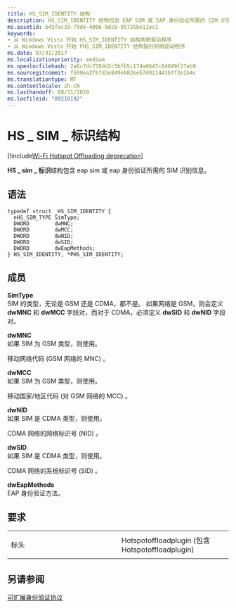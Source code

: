 ```yaml
---
title: HS_SIM_IDENTITY 结构
description: HS_SIM_IDENTITY 结构包含 EAP SIM 或 EAP 身份验证所需的 SIM 识别信息。
ms.assetid: b45fac33-79de-4006-9dcb-95725be11ec1
keywords:
- 从 Windows Vista 开始 HS_SIM_IDENTITY 结构网络驱动程序
- 从 Windows Vista 开始 PHS_SIM_IDENTITY 结构指针网络驱动程序
ms.date: 07/31/2017
ms.localizationpriority: medium
ms.openlocfilehash: 2a6c7dc778dd2c5bfb5c174a0647c8d049f27eb9
ms.sourcegitcommit: f500ea2fbfd3e849eb82ee67d011443bff3e2b4c
ms.translationtype: MT
ms.contentlocale: zh-CN
ms.lasthandoff: 08/31/2020
ms.locfileid: "89216192"
---
```

# <a name="hs_sim_identity-structure"></a>HS \_ SIM \_ 标识结构

[!include[Wi-Fi Hotspot Offloading deprecation](wi-fi-hotspot-offloading-deprecation.md)]


**HS \_ sim \_ 标识**结构包含 eap sim 或 eap 身份验证所需的 SIM 识别信息。

<a name="syntax"></a>语法
------

```ManagedCPlusPlus
typedef struct _HS_SIM_IDENTITY {
  eHS_SIM_TYPE SimType;
  DWORD        dwMNC;
  DWORD        dwMCC;
  DWORD        dwNID;
  DWORD        dwSID;
  DWORD        dwEapMethods;
} HS_SIM_IDENTITY, *PHS_SIM_IDENTITY;
```

<a name="members"></a>成员
-------

**SimType**  
SIM 的类型，无论是 GSM 还是 CDMA，都不是。 如果网络是 GSM，则会定义 **dwMNC** 和 **dwMCC** 字段对，而对于 CDMA，必须定义 **dwSID** 和 **dwNID** 字段对。

**dwMNC**  
如果 SIM 为 GSM 类型，则使用。

移动网络代码 (GSM 网络的 MNC) 。

**dwMCC**  
如果 SIM 为 GSM 类型，则使用。

移动国家/地区代码 (对 GSM 网络的 MCC) 。

**dwNID**  
如果 SIM 是 CDMA 类型，则使用。

CDMA 网络的网络标识号 (NID) 。

**dwSID**  
如果 SIM 是 CDMA 类型，则使用。

CDMA 网络的系统标识号 (SID) 。

**dwEapMethods**  
EAP 身份验证方法。

<a name="requirements"></a>要求
------------

<table>
<colgroup>
<col width="50%" />
<col width="50%" />
</colgroup>
<tbody>
<tr class="odd">
<td><p>标头</p></td>
<td>Hotspotoffloadplugin (包含 Hotspotoffloadplugin) </td>
</tr>
</tbody>
</table>

## <a name="see-also"></a>另请参阅


[可扩展身份验证协议](/previous-versions/windows/desktop/eap/eap-start-page)

 

